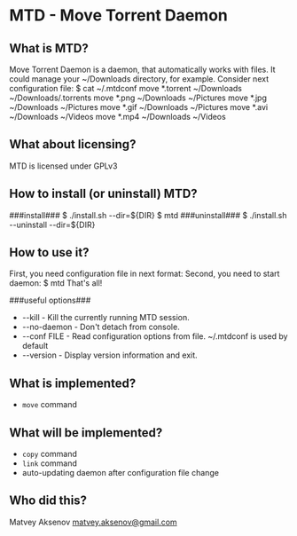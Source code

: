 MTD - Move Torrent Daemon
=========================

What is MTD?
------------
Move Torrent Daemon is a daemon, that automatically works with files. It could manage your ~/Downloads directory, for example. Consider next configuration file:
	$ cat ~/.mtdconf
	move	*.torrent	~/Downloads	~/Downloads/.torrents
	move	*.png		~/Downloads	~/Pictures
	move	*.jpg		~/Downloads	~/Pictures
	move	*.gif		~/Downloads	~/Pictures
	move	*.avi		~/Downloads	~/Videos
	move	*.mp4		~/Downloads	~/Videos

What about licensing?
---------------------
MTD is licensed under GPLv3

How to install (or uninstall) MTD?
----------------------------------
###install###
	$ ./install.sh --dir=${DIR}
	$ mtd
###uninstall###
	$ ./install.sh --uninstall --dir=${DIR}

How to use it?
--------------
First, you need configuration file in next format:
	<command> <pattern> <from> <to>
Second, you need to start daemon:
	$ mtd
That's all!

###useful options###
* --kill - Kill the currently running MTD session.
* --no-daemon -	Don't detach from console.
* --conf FILE -	Read configuration options from file. ~/.mtdconf is used by default
* --version - Display version information and exit.

What is implemented?
--------------------
* `move` command

What will be implemented?
-------------------------
* `copy` command
* `link` command
* auto-updating daemon after configuration file change

Who did this?
-------------
Matvey Aksenov
matvey.aksenov@gmail.com
